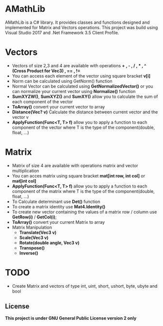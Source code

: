 # AMathLib

AMathLib is a C# library. It provides classes and functions designed and implemented for Matrix and Vectors operations.
This project was build using Visual Studio 2017 and .Net Framework 3.5 Client Profile.

# Vectors
  - Vectors of size 2,3 and 4 are available with operations **+ , - , / , * , ^ (Cross Product for Vec3) , == , !=**
  - You can access each element of the vector using square bracket **v[i]**
  - Norm can be calculated using GetNorm() function
  - Normal Vector can be calculated using **GetNormalizedVector()** or you can normalize your current vector using **Normalize()** function
  - **SumXYZW()**, **SumXYZ()** and **SumXY()** allow you to calculate the sum of each component of the vector
  - **ToArray()** convert your current vector to array
  - **Distance(Vec? v)** Calculate the distance between current vector and the vector v
  - **ApplyFunction(Func<T, T> f)** allow you to apply a function to each component of the vector where T is the type of the component(double, float, ...)

# Matrix
  - Matrix of size 4 are available with operations matrix and vector multiplication 
  - You can acces matrix using square bracket **mat[int row, int col]** or **mat[int col]**
  - **ApplyFunction(Func<T, T> f)** allow you to apply a function to each component of the matrix where T is the type of the component(double, float, ...)
  - To Calculate determinant use **Det()** function
  - To create a matrix identity use **Mat4.Identity()**
  - To create new vector containing the values of a matrix row / column use **GetRow(i)** / **GetCol(i)**;
  - **ToArray()** convert your current Matrix to array
  - Matrix Manipulation
    * **Translate(Vec3 v)**
    * **Scale(Vec3 v)**
    * **Rotate(double angle, Vec3 v)**
    * **Transpose()**
    * **Inverse()**

# TODO
  - Create Matrix and vectors of type int, uint, short, ushort, byte, ubyte and bool


License
----

**This project is under GNU General Public License version 2 only**

